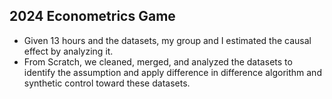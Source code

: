## 2024 Econometrics Game
- Given 13 hours and the datasets, my group and I estimated the causal effect by analyzing it.
- From Scratch, we cleaned, merged, and analyzed the datasets to identify the assumption and apply difference in difference algorithm and synthetic control toward these datasets.
